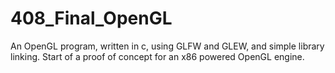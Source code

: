 # 408_Final_OpenGL
An OpenGL program, written in c, using GLFW and GLEW, and simple library linking.  Start of a proof of concept for an x86 powered OpenGL engine.
